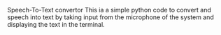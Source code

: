 Speech-To-Text convertor
This ia a simple python code to convert and speech into text by taking input from the microphone of the system and displaying the text in the terminal.
